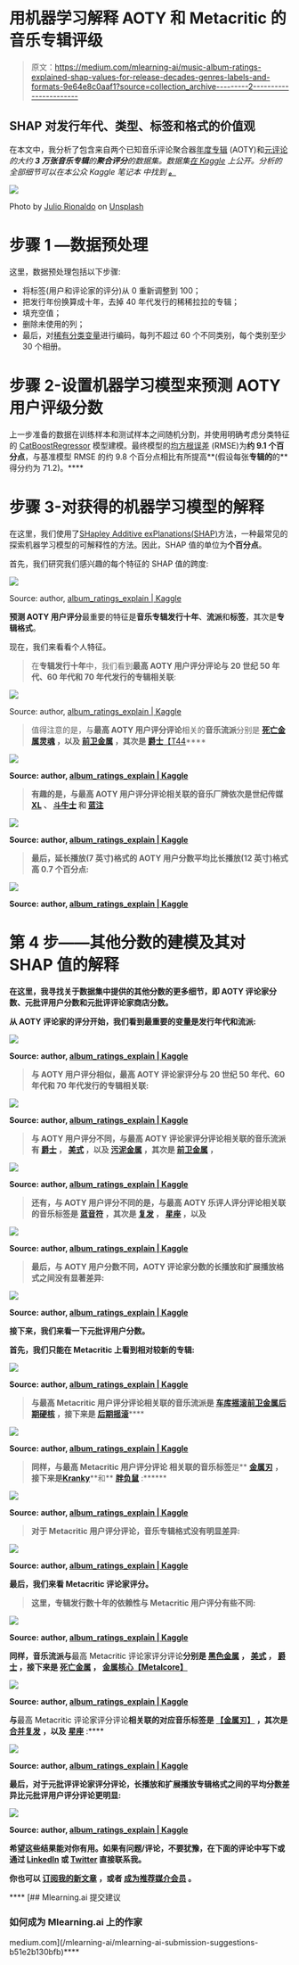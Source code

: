 # 用机器学习解释 AOTY 和 Metacritic 的音乐专辑评级

> 原文：<https://medium.com/mlearning-ai/music-album-ratings-explained-shap-values-for-release-decades-genres-labels-and-formats-9e64e8c0aaf1?source=collection_archive---------2----------------------->

## SHAP 对发行年代、类型、标签和格式的价值观

在本文中，我分析了包含来自两个已知音乐评论聚合器[年度专辑](https://www.albumoftheyear.org/) (AOTY)和[元评论](https://www.metacritic.com/music) *的大约 **3 万张音乐专辑**的**聚合评分**的数据集。数据集[在 Kaggle](https://www.kaggle.com/datasets/kauvinlucas/30000-albums-aggregated-review-ratings) 上公开。分析的全部细节可以在本公众 Kaggle 笔记本 中找到 [**。**](https://www.kaggle.com/code/dima806/album-ratings-explain)*

![](img/37f75e141297f28ef87b68ec52e9fcd5.png)

Photo by [Julio Rionaldo](https://unsplash.com/@juliorionaldo?utm_source=unsplash&utm_medium=referral&utm_content=creditCopyText) on [Unsplash](https://unsplash.com/s/photos/vinyl-records?utm_source=unsplash&utm_medium=referral&utm_content=creditCopyText)

# 步骤 1 —数据预处理

这里，数据预处理包括以下步骤:

*   将标签(用户和评论家的评分)从 0 重新调整到 100；
*   把发行年份换算成十年，去掉 40 年代发行的稀稀拉拉的专辑；
*   填充空值；
*   删除未使用的列；
*   最后，对[稀有分类变量](https://feature-engine.readthedocs.io/en/latest/user_guide/encoding/RareLabelEncoder.html)进行编码，每列不超过 60 个不同类别，每个类别至少 30 个相册。

# 步骤 2-设置机器学习模型来预测 AOTY 用户评级分数

上一步准备的数据在训练样本和测试样本之间随机分割，并使用明确考虑分类特征的 [CatBoostRegressor](https://catboost.ai/en/docs/concepts/python-reference_catboostregressor) 模型建模。最终模型的[均方根误差](https://scikit-learn.org/stable/modules/generated/sklearn.metrics.mean_squared_error.html) (RMSE)为**约 9.1 个百分点**，与基准模型 RMSE 的约 9.8 个百分点相比有所提高**(假设每张**专辑的**的**得分约为 71.2)。****

# 步骤 3-对获得的机器学习模型的解释

在这里，我们使用了[SHapley Additive exPlanations(SHAP)](https://shap-lrjball.readthedocs.io/en/latest/index.html)方法，一种最常见的探索机器学习模型的可解释性的方法。因此，SHAP 值的单位为**个百分点**。

首先，我们研究我们感兴趣的每个特征的 SHAP 值的跨度:

![](img/f9bcb822ff8cd15abb1f667634cc63a4.png)

Source: author, [album_ratings_explain | Kaggle](https://www.kaggle.com/code/dima806/album-ratings-explain)

**预测 AOTY 用户评分**最重要的特征是**音乐专辑发行十年**、**流派**和**标签**，其次是**专辑格式**。

现在，我们来看看个人特征。

> 在**专辑发行十年**中，我们看到**最高 AOTY 用户评分评论与 20 世纪 50 年代、60 年代和 70 年代发行的专辑相关联**:

![](img/356588805bd1ba67bd671d1500595b5b.png)

Source: author, [album_ratings_explain | Kaggle](https://www.kaggle.com/code/dima806/album-ratings-explain)

> 值得注意的是，与**最高 AOTY 用户评分评论**相关的**音乐流派**分别是 [**死亡金属**](https://en.wikipedia.org/wiki/Death_metal)**[**灵魂**](https://en.wikipedia.org/wiki/Soul_music) **，以及** [**前卫金属**](https://en.wikipedia.org/wiki/Progressive_metal) **，其次是** [**爵士**](https://en.wikipedia.org/wiki/Jazz)**[【T44](https://en.wikipedia.org/wiki/Post-hardcore)****

****![](img/bd98838e51f81cab01160e3ad80b1be0.png)****

****Source: author, [album_ratings_explain | Kaggle](https://www.kaggle.com/code/dima806/album-ratings-explain)****

> ****有趣的是，与**最高 AOTY 用户评分评论**相关联的**音乐厂牌**依次是[](https://en.wikipedia.org/wiki/Century_Media_Records)****世纪传媒** [**XL**](https://en.wikipedia.org/wiki/XL_Recordings) **、** [**斗牛士**](https://en.wikipedia.org/wiki/Matador_Records) **和** [**蓝注**](https://en.wikipedia.org/wiki/Blue_Note_Records)******

****![](img/4b98f879a7095e28c449dd66a01803ae.png)****

****Source: author, [album_ratings_explain | Kaggle](https://www.kaggle.com/code/dima806/album-ratings-explain)****

> ****最后，**延长播放(7 英寸)格式的 AOTY 用户分数平均比长播放(12 英寸)格式高 0.7 个百分点**:****

****![](img/cb1846e98da7961c547c82b23a81e61e.png)****

****Source: author, [album_ratings_explain | Kaggle](https://www.kaggle.com/code/dima806/album-ratings-explain)****

# ****第 4 步——其他分数的建模及其对 SHAP 值的解释****

****在这里，我寻找关于数据集中提供的其他分数的更多细节，即 **AOTY 评论家分数**、**元批评用户分数**和**元批评评论家商店分数**。****

****从 **AOTY 评论家**的评分开始，我们看到最重要的变量是发行年代和流派:****

****![](img/e41062d8b34921481d51c7bac86dc2d8.png)****

****Source: author, [album_ratings_explain | Kaggle](https://www.kaggle.com/code/dima806/album-ratings-explain)****

> ****与 AOTY 用户评分相似，**最高 AOTY 评论家评分与 20 世纪 50 年代、60 年代和 70 年代发行的专辑相关联**:****

****![](img/189a25e41ba3a905acc3522772eb54c3.png)****

****Source: author, [album_ratings_explain | Kaggle](https://www.kaggle.com/code/dima806/album-ratings-explain)****

> ****与 AOTY 用户评分不同，与**最高 AOTY 评论家评分评论**相关联的**音乐流派**有 [**爵士**](https://en.wikipedia.org/wiki/Jazz) **，** [**美式**](https://en.wikipedia.org/wiki/Americana_(music)) **，以及** [**污泥金属**](https://en.wikipedia.org/wiki/Sludge_metal) **，其次是** [**前卫金属**](https://en.wikipedia.org/wiki/Progressive_metal) **，******

****![](img/54e4ed532d1c2bd28482064e37cbb977.png)****

****Source: author, [album_ratings_explain | Kaggle](https://www.kaggle.com/code/dima806/album-ratings-explain)****

> ****还有，与 AOTY 用户评分不同的是，与**最高 AOTY 乐评人评分评论**相关联的**音乐标签**是 [**蓝音符**](https://en.wikipedia.org/wiki/Blue_Note_Records) ，**其次是** [**复发**](https://en.wikipedia.org/wiki/Relapse_Records) **，** [**星座**](https://en.wikipedia.org/wiki/Constellation_Records_(Canada)) **，以及**[](https://en.wikipedia.org/wiki/Metal_Blade_Records)****

******![](img/a4a8550346ee4c2f9323e58281b38e31.png)******

******Source: author, [album_ratings_explain | Kaggle](https://www.kaggle.com/code/dima806/album-ratings-explain)******

> ******最后，**与 AOTY 用户分数不同，AOTY 评论家分数的长播放和扩展播放格式之间没有显著差异**:******

****![](img/346c0f5ff14e25e57552983102556e23.png)****

****Source: author, [album_ratings_explain | Kaggle](https://www.kaggle.com/code/dima806/album-ratings-explain)****

****接下来，我们来看一下**元批评用户分数**。****

****首先，我们只能在 Metacritic 上看到相对较新的专辑:****

****![](img/6b37152541b58c5f1c86eace0e024c03.png)****

****Source: author, [album_ratings_explain | Kaggle](https://www.kaggle.com/code/dima806/album-ratings-explain)****

> ****与**最高 Metacritic 用户评分评论**相关联的**音乐流派**是 [**车库摇滚**](https://en.wikipedia.org/wiki/Garage_rock)**[**前卫金属**](https://en.wikipedia.org/wiki/Progressive_metal)**[**后期硬核**](https://en.wikipedia.org/wiki/Post-hardcore) **，接下来是** [**后期摇滚**](https://en.wikipedia.org/wiki/Post-rock)********

******![](img/a1d40410a6fabae8eb496e137095570b.png)******

******Source: author, [album_ratings_explain | Kaggle](https://www.kaggle.com/code/dima806/album-ratings-explain)******

> ******同样，与**最高 Metacritic 用户评分评论** **相关联的**音乐标签**是** [**金属刃**](https://en.wikipedia.org/wiki/Metal_Blade_Records) **，接下来是**[**Kranky**](https://en.wikipedia.org/wiki/Kranky_(record_label))**和** [**胖负鼠**](https://en.wikipedia.org/wiki/Fat_Possum_Records) :******

**![](img/11d124a6f36132012c4b0ac9dd2b8f5d.png)**

**Source: author, [album_ratings_explain | Kaggle](https://www.kaggle.com/code/dima806/album-ratings-explain)**

> **对于 Metacritic 用户评分评论，音乐专辑格式没有明显差异:**

**![](img/2cb210dc8da01cec36dc79cffa051659.png)**

**Source: author, [album_ratings_explain | Kaggle](https://www.kaggle.com/code/dima806/album-ratings-explain)**

**最后，我们来看 **Metacritic 评论家评分**。**

> **这里，**专辑发行数十年的依赖性与 Metacritic 用户评分**有些不同:**

**![](img/80589bdf666b77f952f28929a0746af1.png)**

**Source: author, [album_ratings_explain | Kaggle](https://www.kaggle.com/code/dima806/album-ratings-explain)**

**同样，**音乐流派**与**最高 Metacritic 评论家评分评论**分别是 [**黑色金属**](https://en.wikipedia.org/wiki/Black_metal) **，** [**美式**](https://en.wikipedia.org/wiki/Americana_(music)) **，** [**爵士**](https://en.wikipedia.org/wiki/Jazz) **，接下来是** [**死亡金属**](https://en.wikipedia.org/wiki/Death_metal) **，** [**金属核心【Metalcore】**](https://en.wikipedia.org/wiki/Metalcore)**

**![](img/2b164ad27663794be030e632a918d1a8.png)**

**Source: author, [album_ratings_explain | Kaggle](https://www.kaggle.com/code/dima806/album-ratings-explain)**

**与**最高 Metacritic 评论家评分评论**相关联的对应音乐标签是 [**【金属刃】**](https://en.wikipedia.org/wiki/Metal_Blade_Records) **，其次是** [**合并**](https://en.wikipedia.org/wiki/Merge_Records)**[**复发**](https://en.wikipedia.org/wiki/Relapse_Records) **，以及** [**星座**](https://en.wikipedia.org/wiki/Constellation_Records_(Canada)) :****

****![](img/8918f709da83bf427572d4a3970f0756.png)****

****Source: author, [album_ratings_explain | Kaggle](https://www.kaggle.com/code/dima806/album-ratings-explain)****

****最后，对于**元批评评论家评分评论，长播放和扩展播放专辑格式**之间的**平均分数差异比元批评用户评分评论更明显:******

****![](img/d00540671135494d88d80a431893bfe7.png)****

****Source: author, [album_ratings_explain | Kaggle](https://www.kaggle.com/code/dima806/album-ratings-explain)****

****希望这些结果能对你有用。如果有问题/评论，不要犹豫，在下面的评论中写下或**通过 [LinkedIn](https://www.linkedin.com/in/dima806/) 或 [Twitter](https://twitter.com/dima806_dima) 直接联系我**。****

****你也可以 [**订阅我的新文章**](/subscribe/@dima806) ，或者 [**成为推荐媒介会员**](/@dima806/membership) 。****

****[](/mlearning-ai/mlearning-ai-submission-suggestions-b51e2b130bfb) [## Mlearning.ai 提交建议

### 如何成为 Mlearning.ai 上的作家

medium.com](/mlearning-ai/mlearning-ai-submission-suggestions-b51e2b130bfb)****